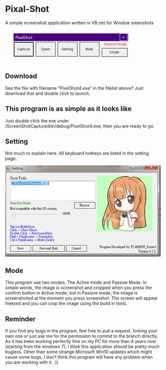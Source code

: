 # Pixal-Shot
A simple screenshot application written in VB.net for Window sreenshots

<img src="https://raw.githubusercontent.com/tobychui/Pixal-Shot/master/2018-03-16_18-41-36.png">

## Download
See the file with filename "PixelShot4.exe" in the filelist above? Just download that and double click to launch.

## This program is as simple as it looks like
Just double click the exe under /ScreenShotCapture/bin/debug/PixelShot4.exe, then you are ready to go.

## Setting
Not much to explain here. All keyboard hotkeys are listed in the setting page.

<img src="https://raw.githubusercontent.com/tobychui/Pixal-Shot/master/2018-03-16_18-42-03.png">

## Mode
This program use two modes. The Active mode and Passive Mode. In simple words, the image is screenshot and cropped when you press the confirm button in Active mode; but in Passive mode, the image is screenshoted at the moment you press screenshot. The screen will appear freezed and you can crop the image using the build in tools.

## Reminder
If you find any bugs in the program, feel free to pull a request, forking your own one or just ask me for the permission to commit to the branch directly. As it has been working perfectly fine on my PC for more than 4 years now (starting from the windows 7), I think this application should be pretty much bugless. Other than some strange Microsoft Win10 updates which might cause some bugs, I don't think this program will have any problem when you are working with it. :))

